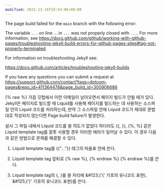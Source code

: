 ```yaml
---
modified: 2021-12-16T19:54:06+09:00
---
```


The page build failed for the `main` branch with the following error:

The variable `...` on line ... in `...` was not properly closed with `...`. For more information, see https://docs.github.com/github/working-with-github-pages/troubleshooting-jekyll-build-errors-for-github-pages-sites#tag-not-properly-terminated.

For information on troubleshooting Jekyll see:

 https://docs.github.com/articles/troubleshooting-jekyll-builds

If you have any questions you can submit a request at https://support.github.com/contact?tags=dotcom-pages&repo_id=411364478&page_build_id=300906686

{% raw %}
가끔 깃헙에서 이런 이메일이 날아오면서 페이지 빌드가 안될 때가 있다. Jekyll은 페이지로 빌드할 때 Liquid를 사용해 페이지를 빌드하는 데 사용하는 소스파일 안의 Liquid 코드를 처리하는데, 만약 그 소스파일 안에 Liquid 코드가 제대로 문법대로 작성되지 않는다면 Page build failure가 발생한다. 

설사 그 파일 내에서 Liquid 코드를 쓸 의도가 없었다 하더라도 {{, }}, {%, %} 같은 Liquid template tag를 잘못 사용할 경우 이러한 에러가 일어날 수 있다. 이 경우 다음과 같은 방법으로 문제를 해결할 수 있다.

1. Liquid template tag를 {{"..."}} 태그의 따옴표 안에 쓴다.

2. Liquid template tag 앞뒤로 {% raw %}, {% endraw %} &#123;% endraw %&#125;를 쓴다.

3. Liquid template tag의 {, }를 쓸 자리에 &#38;#123;('{' 기호의 유니코드 표현), &#38;#125;('}' 기호의 유니코드 표현)를 쓴다.
